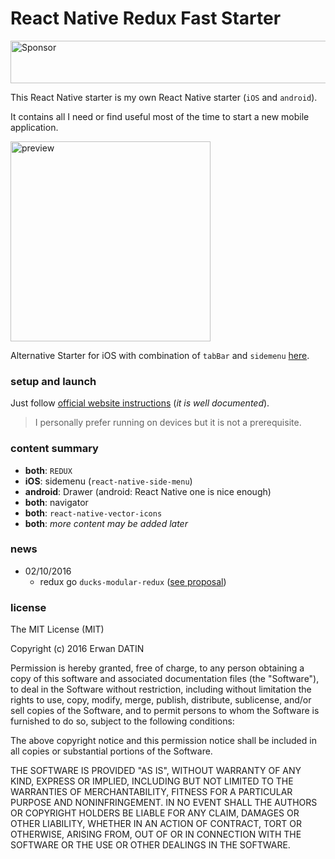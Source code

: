 React Native Redux Fast Starter
====

<a target='_blank' rel='nofollow' href='https://app.codesponsor.io/link/Mp96tCWH2KdajZuBzqB6jwj8/MacKentoch/reactNativeReduxFastStarter'>
  <img alt='Sponsor' width='888' height='68' src='https://app.codesponsor.io/embed/Mp96tCWH2KdajZuBzqB6jwj8/MacKentoch/reactNativeReduxFastStarter.svg' />
</a>

This React Native starter is my own React Native starter (`iOS` and `android`).

It contains all I need or find useful most of the time to start a new mobile application.

<img src="https://raw.githubusercontent.com/MacKentoch/reactNativeReduxFastStarter/master/ios-preview.gif" alt="preview" width="320px"></img>

Alternative Starter for iOS with combination of `tabBar` and `sidemenu` [here](https://github.com/MacKentoch/reactNativeReduxSidemenuTabbarStarter).

### setup and launch

Just follow [official website instructions](https://facebook.github.io/react-native/docs/getting-started.html) (*it is well documented*).

> I personally prefer running on devices but it is not a prerequisite.


### content summary

- **both**: `REDUX`
- **iOS**: sidemenu (`react-native-side-menu`)
- **android**: Drawer (android: React Native one is nice enough)
- **both**: navigator
- **both**: `react-native-vector-icons`
- **both**: *more content may be added later*


### news
- 02/10/2016
  - redux go `ducks-modular-redux` ([see proposal](https://github.com/erikras/ducks-modular-redux))


### license

The MIT License (MIT)

Copyright (c) 2016 Erwan DATIN

Permission is hereby granted, free of charge, to any person obtaining a copy of this software and associated documentation files (the "Software"), to deal in the Software without restriction, including without limitation the rights to use, copy, modify, merge, publish, distribute, sublicense, and/or sell copies of the Software, and to permit persons to whom the Software is furnished to do so, subject to the following conditions:

The above copyright notice and this permission notice shall be included in all copies or substantial portions of the Software.

THE SOFTWARE IS PROVIDED "AS IS", WITHOUT WARRANTY OF ANY KIND, EXPRESS OR IMPLIED, INCLUDING BUT NOT LIMITED TO THE WARRANTIES OF MERCHANTABILITY, FITNESS FOR A PARTICULAR PURPOSE AND NONINFRINGEMENT. IN NO EVENT SHALL THE AUTHORS OR COPYRIGHT HOLDERS BE LIABLE FOR ANY CLAIM, DAMAGES OR OTHER LIABILITY, WHETHER IN AN ACTION OF CONTRACT, TORT OR OTHERWISE, ARISING FROM, OUT OF OR IN CONNECTION WITH THE SOFTWARE OR THE USE OR OTHER DEALINGS IN THE SOFTWARE.
